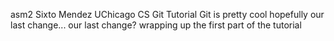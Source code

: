 asm2 Sixto Mendez
UChicago CS Git Tutorial
Git is pretty cool
hopefully our last change...
our last change?
wrapping up the first part of the tutorial
